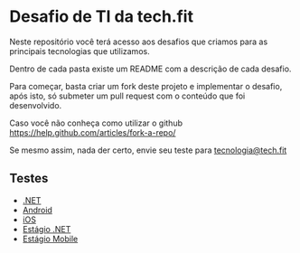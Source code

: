 # Desafio de TI da tech.fit
Neste repositório você terá acesso aos desafios que criamos para as principais tecnologias que utilizamos.

Dentro de cada pasta existe um README com a descrição de cada desafio.

Para começar, basta criar um fork deste projeto e implementar o desafio, após isto, só submeter um pull request com o conteúdo que foi desenvolvido.

Caso você não conheça como utilizar o github https://help.github.com/articles/fork-a-repo/

Se mesmo assim, nada der certo, envie seu teste para tecnologia@tech.fit


## Testes

* [.NET](https://github.com/tech-fit/desafio/tree/master/dotnet)
* [Android](https://github.com/tech-fit/desafio/tree/master/android)
* [iOS](https://github.com/tech-fit/desafio/tree/master/ios)
* [Estágio .NET](https://github.com/tech-fit/desafio/tree/master/estagio)
* [Estágio Mobile](https://github.com/tech-fit/desafio/tree/master/estagioMobile)

